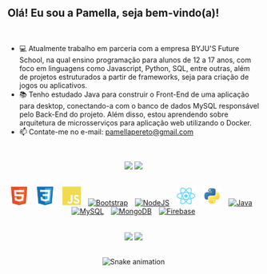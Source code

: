 ## Olá! Eu sou a Pamella, seja bem-vindo(a)!
<br/>

- 💻 Atualmente trabalho em parceria com a empresa BYJU'S Future School, na qual ensino programação para alunos de 12 a 17 anos, com foco em linguagens como Javascript, Python, SQL, entre outras, além de projetos estruturados a partir de frameworks, seja para criação de jogos ou aplicativos.
- 📚 Tenho estudado Java para construir o Front-End de uma aplicação para desktop, conectando-a com o banco de dados MySQL responsável pelo Back-End do projeto. Além disso, estou aprendendo sobre arquitetura de microsserviços para aplicação web utilizando o Docker.
- 📫 Contate-me no e-mail: pamellapereto@gmail.com

<br/><div align="center">
  <a href="https://github.com/pamellapereto"><img height="180em" src="https://github-readme-stats.vercel.app/api?username=pamellapereto&show_icons=true&theme=dracula&include_all_commits=true&count_private=true"/></a>
  <a href="https://github.com/pamellapereto"><img height="180em" src="https://github-readme-stats.vercel.app/api/top-langs/?username=pamellapereto&layout=compact&langs_count=7&theme=dracula"/></a><br/><br/>
  <div style="display: inline_block">
    <a href="https://github.com/pamellapereto"><img alt="HTML" height="38" width="38" src="https://raw.githubusercontent.com/devicons/devicon/master/icons/html5/html5-original.svg"></a>⠀
    <a href="https://github.com/pamellapereto"><img alt="CSS" height="38" width="38" src="https://raw.githubusercontent.com/devicons/devicon/master/icons/css3/css3-original.svg"></a>⠀
    <a href="https://github.com/pamellapereto"><img alt="Javascript" height="38" width="38" src="https://raw.githubusercontent.com/devicons/devicon/master/icons/javascript/javascript-plain.svg"></a>⠀
    <a href="https://github.com/pamellapereto"><img alt="Bootstrap" height="38" width="38" src="https://cdn.jsdelivr.net/gh/devicons/devicon/icons/bootstrap/bootstrap-original.svg" /></a>⠀
    <a href="https://github.com/pamellapereto"><img alt="NodeJS" height="38" width="38" src="https://cdn.jsdelivr.net/gh/devicons/devicon/icons/nodejs/nodejs-original.svg" /></a>⠀
    <a href="https://github.com/pamellapereto"><img alt="React" height="38" width="38" src="https://raw.githubusercontent.com/devicons/devicon/master/icons/react/react-original.svg"></a>⠀
    <a href="https://github.com/pamellapereto"><img alt="Python" height="38" width="38" src="https://raw.githubusercontent.com/devicons/devicon/master/icons/python/python-original.svg"></a>⠀
    <a href="https://github.com/pamellapereto"><img alt="Java" height="38" width="38" src="https://cdn.jsdelivr.net/gh/devicons/devicon/icons/java/java-original.svg" /></a>⠀
    <a href="https://github.com/pamellapereto"><img alt="MySQL" height="38" width="38" src="https://cdn.jsdelivr.net/gh/devicons/devicon/icons/mysql/mysql-original.svg" /></a>⠀
    <a href="https://github.com/pamellapereto"><img alt="MongoDB" height="38" width="38" src="https://cdn.jsdelivr.net/gh/devicons/devicon/icons/mongodb/mongodb-original.svg" /></a>⠀
<a href="https://github.com/pamellapereto"><img alt="Firebase" height="38" width="38" src="https://cdn.jsdelivr.net/gh/devicons/devicon/icons/firebase/firebase-plain.svg" /></a>
  </div><br/><br/>
  <div>
    <a href = "mailto:pamellapereto@gmail.com"><img src="https://img.shields.io/badge/-Gmail-%23333?style=for-the-badge&logo=gmail&logoColor=white"/></a>
    <a href="https://www.linkedin.com/in/pamellapereto"><img src="https://img.shields.io/badge/-LinkedIn-%230077B5?style=for-the-badge&logo=linkedin&logoColor=white"/></a><br/><br/>
  
![Snake animation](https://github.com/pamellapereto/pamellapereto/blob/output/github-contribution-grid-snake.svg)
 
  </div>
</div>
